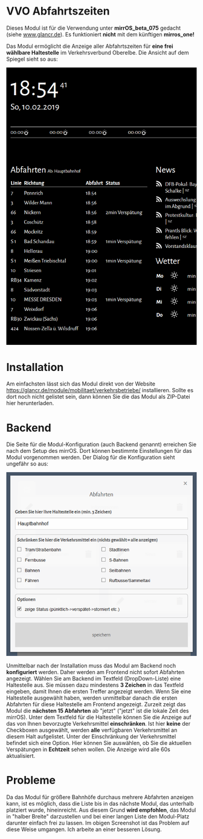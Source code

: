 # VVO Abfahrtszeiten
Dieses Modul ist für die Verwendung unter **mirrOS_beta_075** gedacht (siehe www.glancr.de). Es funktioniert **nicht** mit dem künftigen **mirros_one!**

Das Modul ermöglicht die Anzeige aller Abfahrtszeiten für **eine frei wählbare Haltestelle** im Verkehrsverbund Oberelbe. Die Ansicht auf dem Spiegel sieht so aus:

![Modulansicht](https://github.com/cmette/mirrOS_vvo/blob/master/assets/ReadmeImage1.png "VVO Abfahrten - Ansicht Frontend")

# Installation
Am einfachsten lässt sich das Modul direkt von der Website https://glancr.de/module/mobilitaet/verkehrsbetriebe/ installieren. Sollte es dort noch nicht gelistet sein, dann können Sie die das Modul als ZIP-Datei hier herunterladen.

# Backend
Die Seite für die Modul-Konfiguration (auch Backend genannt) erreichen Sie nach dem Setup des mirrOS. Dort können bestimmte Einstellungen für das Modul vorgenommen werden. Der Dialog für die Konfiguration sieht ungefähr so aus:

![Modulansicht](https://github.com/cmette/mirrOS_vvo/blob/master/assets/ReadmeImage2.png "VVO Abfahrten - Ansicht Backend")

Unmittelbar nach der Installation muss das Modul am Backend noch **konfiguriert** werden. Daher werden am Frontend nicht sofort  Abfahrten angezeigt. Wählen Sie am Backend im Textfeld (DropDown-Liste) eine Haltestelle aus. Sie müssen dazu mindestens **3 Zeichen** in das Textfeld eingeben, damit Ihnen die ersten Treffer angezeigt werden.
Wenn Sie eine Haltestelle ausgewählt haben, werden unmittelbar danach die ersten Abfahrten für diese Haltestelle am Frontend angezeigt. Zurzeit zeigt das Modul die **nächsten 15 Abfahrten** ab "jetzt" ("jetzt" ist die lokale Zeit des mirrOS).
Unter dem Textfeld für die Haltestelle können Sie die Anzeige auf das von Ihnen bevorzugte Verkehrsmittel **einschränken**. Ist hier **keine** der Checkboxen ausgewählt, werden **alle** verfügbaren Verkehrsmittel an diesem Halt aufgelistet.
Unter der Einschränkung der Verkehrsmittel befindet sich eine Option. Hier können Sie auswählen, ob Sie die aktuellen Verspätungen in **Echtzeit** sehen wollen. Die Anzeige wird alle 60s aktualisiert.

# Probleme
Da das Modul für größere Bahnhöfe durchaus mehrere Abfahrten anzeigen kann, ist es möglich, dass die Liste bis in das nächste Modul, das unterhalb platziert wurde, hineinreicht. Aus diesem Grund **wird empfohlen**, das Modul in "halber Breite" darzustellen und bei einer langen Liste den Modul-Platz darunter einfach frei zu lassen. Im obigen Screenshot ist das Problem auf diese Weise umgangen. Ich arbeite an einer besseren Lösung.
